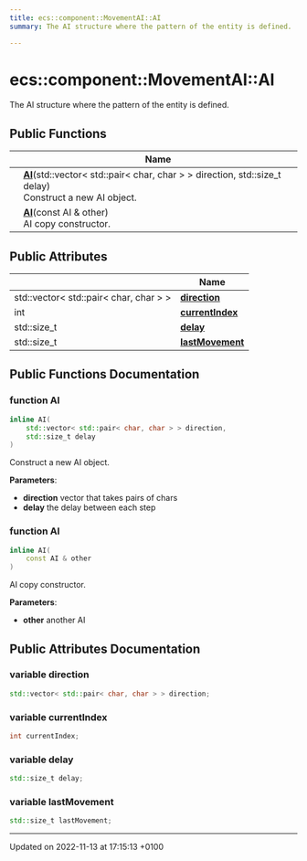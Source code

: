 ```yaml
---
title: ecs::component::MovementAI::AI
summary: The AI structure where the pattern of the entity is defined. 

---
```


# ecs::component::MovementAI::AI



The AI structure where the pattern of the entity is defined. 

## Public Functions

|                | Name           |
| -------------- | -------------- |
| | **[AI](Classes/structecs_1_1component_1_1_movement_a_i_1_1_a_i.md#function-ai)**(std::vector< std::pair< char, char > > direction, std::size_t delay)<br>Construct a new AI object.  |
| | **[AI](Classes/structecs_1_1component_1_1_movement_a_i_1_1_a_i.md#function-ai)**(const AI & other)<br>AI copy constructor.  |

## Public Attributes

|                | Name           |
| -------------- | -------------- |
| std::vector< std::pair< char, char > > | **[direction](Classes/structecs_1_1component_1_1_movement_a_i_1_1_a_i.md#variable-direction)**  |
| int | **[currentIndex](Classes/structecs_1_1component_1_1_movement_a_i_1_1_a_i.md#variable-currentindex)**  |
| std::size_t | **[delay](Classes/structecs_1_1component_1_1_movement_a_i_1_1_a_i.md#variable-delay)**  |
| std::size_t | **[lastMovement](Classes/structecs_1_1component_1_1_movement_a_i_1_1_a_i.md#variable-lastmovement)**  |

## Public Functions Documentation

### function AI

```cpp
inline AI(
    std::vector< std::pair< char, char > > direction,
    std::size_t delay
)
```

Construct a new AI object. 

**Parameters**: 

  * **direction** vector that takes pairs of chars 
  * **delay** the delay between each step 


### function AI

```cpp
inline AI(
    const AI & other
)
```

AI copy constructor. 

**Parameters**: 

  * **other** another AI 


## Public Attributes Documentation

### variable direction

```cpp
std::vector< std::pair< char, char > > direction;
```


### variable currentIndex

```cpp
int currentIndex;
```


### variable delay

```cpp
std::size_t delay;
```


### variable lastMovement

```cpp
std::size_t lastMovement;
```


-------------------------------

Updated on 2022-11-13 at 17:15:13 +0100